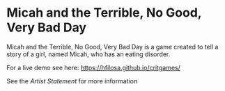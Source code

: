 # Micah and the Terrible, No Good, Very Bad Day

Micah and the Terrible, No Good, Very Bad Day is a game created to tell a story of a girl, named Micah, who has an eating disorder.

For a live demo see here:
https://hfilosa.github.io/critgames/

See the _Artist Statement_ for more information
